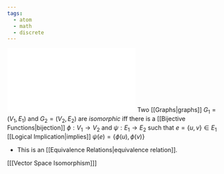 ```yaml
---
tags:
  - atom
  - math
  - discrete
---
```

![420|center](graph-isomorphism.excalidraw.md)
Two [[Graphs|graphs]] $G_{1}=\left( V_{1},E_{1} \right)$ and $G_{2}=\left( V_{2},E_{2} \right)$ are *isomorphic* iff there is a [[Bijective Functions|bijection]] $\phi:V_{1}\to V_{2}$ and $\psi:E_{1}\to E_{2}$ such that $e=\{ u,v \}\in E_{1}$ [[Logical Implication|implies]] $\psi(e)=\{ \phi(u),\phi(v) \}$
- This is an [[Equivalence Relations|equivalence relation]].

\[[[Vector Space Isomorphism]]\]

